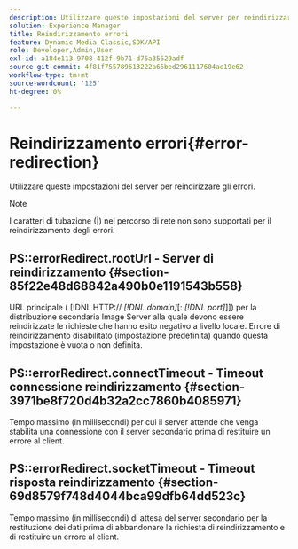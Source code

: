 ```yaml
---
description: Utilizzare queste impostazioni del server per reindirizzare gli errori.
solution: Experience Manager
title: Reindirizzamento errori
feature: Dynamic Media Classic,SDK/API
role: Developer,Admin,User
exl-id: a184e113-9708-412f-9b71-d75a35629adf
source-git-commit: 4f81f755789613222a66bed2961117604ae19e62
workflow-type: tm+mt
source-wordcount: '125'
ht-degree: 0%

---
```


# Reindirizzamento errori{#error-redirection}

Utilizzare queste impostazioni del server per reindirizzare gli errori.

>[!NOTE]
>
>I caratteri di tubazione (|) nel percorso di rete non sono supportati per il reindirizzamento degli errori.

## PS::errorRedirect.rootUrl - Server di reindirizzamento {#section-85f22e48d68842a490b0e1191543b558}

URL principale ( [!DNL HTTP:// *[!DNL domain]*[: *[!DNL port]*]]) per la distribuzione secondaria Image Server alla quale devono essere reindirizzate le richieste che hanno esito negativo a livello locale. Errore di reindirizzamento disabilitato (impostazione predefinita) quando questa impostazione è vuota o non definita.

## PS::errorRedirect.connectTimeout - Timeout connessione reindirizzamento {#section-3971be8f720d4b32a2cc7860b4085971}

Tempo massimo (in millisecondi) per cui il server attende che venga stabilita una connessione con il server secondario prima di restituire un errore al client.

## PS::errorRedirect.socketTimeout - Timeout risposta reindirizzamento {#section-69d8579f748d4044bca99dfb64dd523c}

Tempo massimo (in millisecondi) di attesa del server secondario per la restituzione dei dati prima di abbandonare la richiesta di reindirizzamento e di restituire un errore al client.
